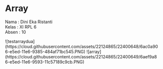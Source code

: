 # Array
<p>
Nama    : Dini Eka Ristanti<br>
Kelas   : XI RPL 6 <br>
Absen   : 10<br>

</p>
![testarraydua](https://cloud.githubusercontent.com/assets/22124865/22400648/6ac0a906-e5ed-11e6-9385-484af71bc545.PNG)
![array](https://cloud.githubusercontent.com/assets/22124865/22400649/6aef9a86-e5ed-11e6-9593-11c57189c9cb.PNG)
